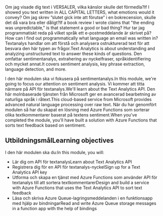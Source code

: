 <span data-ttu-id="6a77b-101">Om jag visade dig text i VERSALER, vilka känslor skulle det förmedla?</span><span class="sxs-lookup"><span data-stu-id="6a77b-101">If I showed you text written in ALL CAPITAL LETTERS, what emotions would it convey?</span></span> <span data-ttu-id="6a77b-102">Om jag skrev ”slutet gick inte att förutse” i en bokrecension, skulle det då vara bra eller dåligt?</span><span class="sxs-lookup"><span data-stu-id="6a77b-102">If a book review I wrote claims that "the ending was unpredictable," is that statement a good or bad thing?</span></span> <span data-ttu-id="6a77b-103">Hur tar jag programmatiskt reda på vilket språk ett e-postmeddelande är skrivet på?</span><span class="sxs-lookup"><span data-stu-id="6a77b-103">How can I find out programmatically what language an email was written in?</span></span> <span data-ttu-id="6a77b-104">Textanalys handlar om att förstå och analysera ostrukturerad text för att besvara den här typen av frågor.</span><span class="sxs-lookup"><span data-stu-id="6a77b-104">Text Analytics is about understanding and analyzing unstructured text to answer these kinds of questions.</span></span> <span data-ttu-id="6a77b-105">Den omfattar sentimentanalys, extrahering av nyckelfraser, språkidentifiering och mycket annat.</span><span class="sxs-lookup"><span data-stu-id="6a77b-105">It covers sentiment analysis, key phrase extraction, language detection, and more.</span></span>

 <span data-ttu-id="6a77b-106">I den här modulen ska vi fokusera på sentimentanalys.</span><span class="sxs-lookup"><span data-stu-id="6a77b-106">In this module, we're going to focus our attention on sentiment analysis.</span></span> <span data-ttu-id="6a77b-107">Vi kommer att titta närmare på API för textanalys.</span><span class="sxs-lookup"><span data-stu-id="6a77b-107">We'll learn about the Text Analytics API.</span></span> <span data-ttu-id="6a77b-108">Den här molnbaserade tjänsten från Microsoft ger en avancerad bearbetning av naturliga språk i råtext.</span><span class="sxs-lookup"><span data-stu-id="6a77b-108">This cloud-based service from Microsoft provides advanced natural language processing over raw text.</span></span> <span data-ttu-id="6a77b-109">När du har genomfört modulen så har du skapat en lösning med Azure Functions som sorterar olika textkommentarer baserat på textens sentiment.</span><span class="sxs-lookup"><span data-stu-id="6a77b-109">When you've completed the module, you'll have built a solution with Azure Functions that sorts text feedback based on sentiment.</span></span>

## <a name="learning-objectives"></a><span data-ttu-id="6a77b-110">Utbildningsmål</span><span class="sxs-lookup"><span data-stu-id="6a77b-110">Learning objectives</span></span>  

<span data-ttu-id="6a77b-111">I den här modulen ska du:</span><span class="sxs-lookup"><span data-stu-id="6a77b-111">In this module, you will:</span></span>

- <span data-ttu-id="6a77b-112">Lär dig om API för textanalys</span><span class="sxs-lookup"><span data-stu-id="6a77b-112">Learn about Text Analytics API</span></span>
- <span data-ttu-id="6a77b-113">Registrera dig för en API för textanalys-nyckel</span><span class="sxs-lookup"><span data-stu-id="6a77b-113">Sign up for a Text Analytics API key</span></span>
- <span data-ttu-id="6a77b-114">Utforma och skapa en tjänst med Azure Functions som använder API för textanalys till att sortera textkommentarer</span><span class="sxs-lookup"><span data-stu-id="6a77b-114">Design and build a service with Azure Functions that uses the Text Analytics API to sort text feedback</span></span>
- <span data-ttu-id="6a77b-115">Läsa och skriva Azure Queue-lagringsmeddelanden i en funktionsapp med hjälp av bindningar</span><span class="sxs-lookup"><span data-stu-id="6a77b-115">Read and write Azure Queue storage messages in a function app with the help of bindings</span></span>

